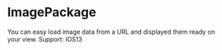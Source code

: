 # ImagePackage

You can easy load image data from a URL and displayed them ready on your view.
Support: IOS13

